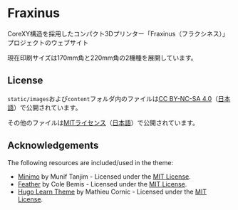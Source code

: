 # Fraxinus

CoreXY構造を採用したコンパクト3Dプリンター「Fraxinus（フラクシネス）」プロジェクトのウェブサイト

現在印刷サイズは170mm角と220mm角の2機種を展開しています。

## License

`static/images`および`content`フォルダ内のファイルは[CC BY-NC-SA 4.0](https://github.com/Fraxinus-3D/docs/blob/main/LICENSE.md#CC-BY-NC-SA)（[日本語](https://creativecommons.org/licenses/by-nc-sa/4.0/legalcode.ja)）で公開されています。

その他のファイルは[MITライセンス](https://github.com/Fraxinus-3D/docs/blob/main/LICENSE.md#MIT)（[日本語](https://licenses.opensource.jp/MIT/MIT.html)）で公開されています。

## Acknowledgements

The following resources are included/used in the theme:

- [Minimo](https://github.com/MunifTanjim/minimo) by Munif Tanjim - Licensed under the [MIT License](https://github.com/MunifTanjim/minimo/blob/e6bf20b9751ec7c5ea60aa4d9ca79529465aeee9/LICENSE).
- [Feather](https://feather.netlify.com/) by Cole Bemis - Licensed under the [MIT License](https://github.com/colebemis/feather/blob/f81cd40fdcdd5e94f3f97eb670a5058e3aac528d/LICENSE).
- [Hugo Learn Theme](https://github.com/matcornic/hugo-theme-learn) by Mathieu Cornic - Licensed under the [MIT License](https://github.com/matcornic/hugo-theme-learn/blob/e817f53d690d35f181c896e0e320cb40f797e88c/LICENSE.md).

